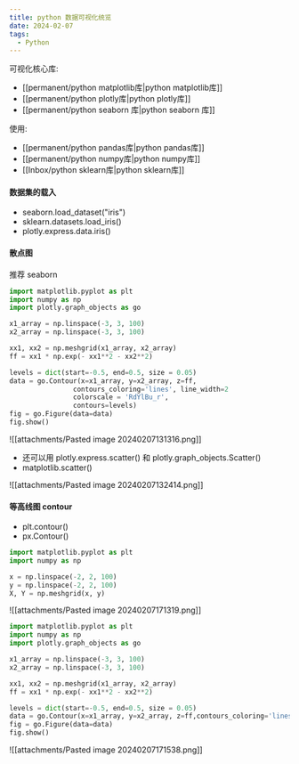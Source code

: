 ```yaml
---
title: python 数据可视化统览
date: 2024-02-07
tags:
  - Python
---
```


可视化核心库:
- [[permanent/python matplotlib库|python matplotlib库]]
- [[permanent/python plotly库|python plotly库]]
- [[permanent/python seaborn 库|python seaborn 库]]

使用:
- [[permanent/python pandas库|python pandas库]]
- [[permanent/python numpy库|python numpy库]]
- [[Inbox/python sklearn库|python sklearn库]]
#### 数据集的载入
- seaborn.load_dataset("iris")
- sklearn.datasets.load_iris()
- plotly.express.data.iris()
#### 散点图
推荐 seaborn
```python
import matplotlib.pyplot as plt
import numpy as np
import plotly.graph_objects as go

x1_array = np.linspace(-3, 3, 100)
x2_array = np.linspace(-3, 3, 100)

xx1, xx2 = np.meshgrid(x1_array, x2_array)
ff = xx1 * np.exp(- xx1**2 - xx2**2)

levels = dict(start=-0.5, end=0.5, size = 0.05)
data = go.Contour(x=x1_array, y=x2_array, z=ff, 
                contours_coloring='lines', line_width=2
                colorscale = 'RdYlBu_r',
                contours=levels)
fig = go.Figure(data=data)
fig.show()
```
![[attachments/Pasted image 20240207131316.png]]

- 还可以用 plotly.express.scatter() 和 plotly.graph_objects.Scatter()
- matplotlib.scatter()

![[attachments/Pasted image 20240207132414.png]]


#### 等高线图 contour

- plt.contour()
- px.Contour()

```python
import matplotlib.pyplot as plt
import numpy as np

x = np.linspace(-2, 2, 100)
y = np.linspace(-2, 2, 100)
X, Y = np.meshgrid(x, y)
```

![[attachments/Pasted image 20240207171319.png]]

```python
import matplotlib.pyplot as plt
import numpy as np
import plotly.graph_objects as go

x1_array = np.linspace(-3, 3, 100)
x2_array = np.linspace(-3, 3, 100)

xx1, xx2 = np.meshgrid(x1_array, x2_array)
ff = xx1 * np.exp(- xx1**2 - xx2**2)

levels = dict(start=-0.5, end=0.5, size = 0.05)
data = go.Contour(x=x1_array, y=x2_array, z=ff,contours_coloring='lines', line_width=2, colorscale = 'RdYlBu_r', contours=levels)
fig = go.Figure(data=data)
fig.show()
```
![[attachments/Pasted image 20240207171538.png]]